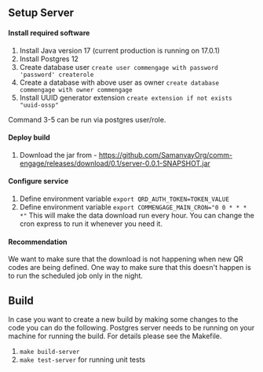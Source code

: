 ## Setup Server

#### Install required software
1. Install Java version 17 (current production is running on 17.0.1)
2. Install Postgres 12
3. Create database user `create user commengage with password 'password' createrole`
4. Create a database with above user as owner `create database commengage with owner commengage`
5. Install UUID generator extension `create extension if not exists "uuid-ossp"`

Command 3-5 can be run via postgres user/role.

#### Deploy build
1. Download the jar from - https://github.com/SamanvayOrg/comm-engage/releases/download/0.1/server-0.0.1-SNAPSHOT.jar

#### Configure service
1. Define environment variable `export QRD_AUTH_TOKEN=TOKEN_VALUE`
2. Define environment variable `export COMMENGAGE_MAIN_CRON="0 0 * * * *"` This will make the data download run every hour. You can change the cron express to run it whenever you need it.

#### Recommendation
We want to make sure that the download is not happening when new QR codes are being defined. One way to make sure that this doesn't happen is to run the scheduled job only in the night. 

## Build
In case you want to create a new build by making some changes to the code you can do the following. Postgres server needs to be running on your machine for running the build. For details please see the Makefile.
1. `make build-server`
2. `make test-server` for running unit tests
